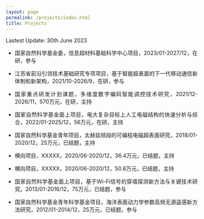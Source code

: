 ```yaml
---
layout: page
permalink: /projects/index.html
title: Projects
---
```

<style>body {text-align: justify}</style>

Lastest Update: 30th June 2023&nbsp;

- 国家自然科学基金委，信息超材料基础科学中心项目，2023/01-2027/12，在研，参与

- 江苏省前沿引领技术基础研究专项项目，基于智能超表面的下一代移动通信新体制和新架构，2021/10-2026/9，在研，参与

- 国家重点研发计划课题，多维度数字编码智能调控技术研究，2021/12-2026/11，570万元，在研，主持

- 国家自然科学基金面上项目，电大复杂目标上人工电磁结构的快速分析与综合，2022/01-2025/12，56万元，在研，主持

- 国家自然科学基金青年项目，太赫兹频段的可编程电磁超表面研究，2018/01-2020/12，25万元，已结题，主持

- 横向项目，XXXXX，2020/06-2020/12，36.4万元，已结题，主持

- 横向项目，XXXXX，2020/06-2020/12，50.8万元，已结题，主持

- 国家自然科学基金面上项目，基于Wi-Fi信号的穿墙探测新方法与关键技术研究，2013/01-2016/12，75万元，已结题，参与

- 国家自然科学基金青年科学基金项目，海洋表面动力学参数高频无源遥感新方法研究，2012/01-2014/12，25万元，已结题，参与





